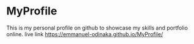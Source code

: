 # MyProfile
This is my personal profile on github to showcase my skills and portfolio online. 
live link https://emmanuel-odinaka.github.io/MyProfile/
